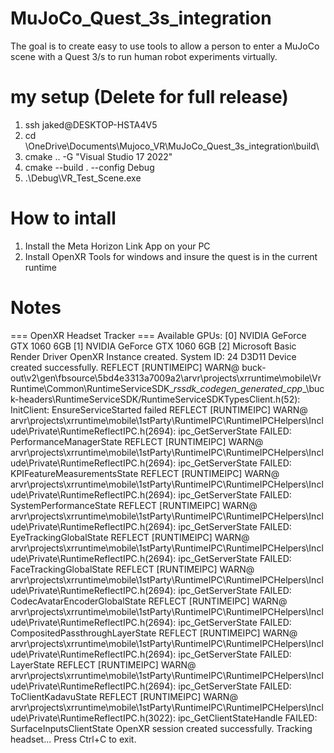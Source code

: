 # MuJoCo_Quest_3s_integration
The goal is to create easy to use tools to allow a person to enter a MuJoCo scene with a Quest 3/s to run human robot experiments virtually.

# my setup (Delete for full release)
1. ssh jaked@DESKTOP-HSTA4V5
2. cd \OneDrive\Documents\Mujoco_VR\MuJoCo_Quest_3s_integration\build\
3. cmake .. -G "Visual Studio 17 2022"
4. cmake --build . --config Debug
5. .\Debug\VR_Test_Scene.exe

# How to intall
1. Install the Meta Horizon Link App on your PC
2. Install OpenXR Tools for windows and insure the quest is in the current runtime

# Notes
=== OpenXR Headset Tracker ===
Available GPUs:
  [0] NVIDIA GeForce GTX 1060 6GB
  [1] NVIDIA GeForce GTX 1060 6GB
  [2] Microsoft Basic Render Driver
OpenXR Instance created.
System ID: 24
D3D11 Device created successfully.
REFLECT [RUNTIMEIPC] WARN@ buck-out\v2\gen\fbsource\5bd4e3313a7009a2\arvr\projects\xrruntime\mobile\VrRuntime\Common\RuntimeServiceSDK\__rssdk_codegen_generated_cpp__\buck-headers\RuntimeServiceSDK/RuntimeServiceSDKTypesClient.h(52): InitClient: EnsureServiceStarted failed
REFLECT [RUNTIMEIPC] WARN@ arvr\projects\xrruntime\mobile\1stParty\RuntimeIPC\RuntimeIPCHelpers\Include\Private\RuntimeReflectIPC.h(2694): ipc_GetServerState FAILED: PerformanceManagerState
REFLECT [RUNTIMEIPC] WARN@ arvr\projects\xrruntime\mobile\1stParty\RuntimeIPC\RuntimeIPCHelpers\Include\Private\RuntimeReflectIPC.h(2694): ipc_GetServerState FAILED: KPIFeatureMeasurementsState
REFLECT [RUNTIMEIPC] WARN@ arvr\projects\xrruntime\mobile\1stParty\RuntimeIPC\RuntimeIPCHelpers\Include\Private\RuntimeReflectIPC.h(2694): ipc_GetServerState FAILED: SystemPerformanceState
REFLECT [RUNTIMEIPC] WARN@ arvr\projects\xrruntime\mobile\1stParty\RuntimeIPC\RuntimeIPCHelpers\Include\Private\RuntimeReflectIPC.h(2694): ipc_GetServerState FAILED: EyeTrackingGlobalState
REFLECT [RUNTIMEIPC] WARN@ arvr\projects\xrruntime\mobile\1stParty\RuntimeIPC\RuntimeIPCHelpers\Include\Private\RuntimeReflectIPC.h(2694): ipc_GetServerState FAILED: FaceTrackingGlobalState
REFLECT [RUNTIMEIPC] WARN@ arvr\projects\xrruntime\mobile\1stParty\RuntimeIPC\RuntimeIPCHelpers\Include\Private\RuntimeReflectIPC.h(2694): ipc_GetServerState FAILED: CodecAvatarEncoderGlobalState
REFLECT [RUNTIMEIPC] WARN@ arvr\projects\xrruntime\mobile\1stParty\RuntimeIPC\RuntimeIPCHelpers\Include\Private\RuntimeReflectIPC.h(2694): ipc_GetServerState FAILED: CompositedPassthroughLayerState
REFLECT [RUNTIMEIPC] WARN@ arvr\projects\xrruntime\mobile\1stParty\RuntimeIPC\RuntimeIPCHelpers\Include\Private\RuntimeReflectIPC.h(2694): ipc_GetServerState FAILED: LayerState
REFLECT [RUNTIMEIPC] WARN@ arvr\projects\xrruntime\mobile\1stParty\RuntimeIPC\RuntimeIPCHelpers\Include\Private\RuntimeReflectIPC.h(2694): ipc_GetServerState FAILED: ToClientKadavuState
REFLECT [RUNTIMEIPC] WARN@ arvr\projects\xrruntime\mobile\1stParty\RuntimeIPC\RuntimeIPCHelpers\Include\Private\RuntimeReflectIPC.h(3022): ipc_GetClientStateHandle FAILED: SurfaceInputsClientState
OpenXR session created successfully.
Tracking headset... Press Ctrl+C to exit.
